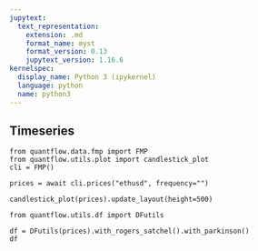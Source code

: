 ```yaml
---
jupytext:
  text_representation:
    extension: .md
    format_name: myst
    format_version: 0.13
    jupytext_version: 1.16.6
kernelspec:
  display_name: Python 3 (ipykernel)
  language: python
  name: python3
---
```


## Timeseries

```{code-cell} ipython3
from quantflow.data.fmp import FMP
from quantflow.utils.plot import candlestick_plot
cli = FMP()
```

```{code-cell} ipython3
prices = await cli.prices("ethusd", frequency="")
```

```{code-cell} ipython3
candlestick_plot(prices).update_layout(height=500)
```

```{code-cell} ipython3
from quantflow.utils.df import DFutils

df = DFutils(prices).with_rogers_satchel().with_parkinson()
df
```

```{code-cell} ipython3

```
